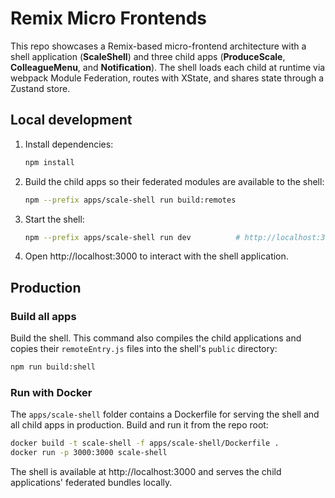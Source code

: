 # Remix Micro Frontends

This repo showcases a Remix-based micro-frontend architecture with a shell application (**ScaleShell**) and three child apps (**ProduceScale**, **ColleagueMenu**, and **Notification**).  The shell loads each child at runtime via webpack Module Federation, routes with XState, and shares state through a Zustand store.

## Local development

1. Install dependencies:
   ```bash
   npm install
   ```
2. Build the child apps so their federated modules are available to the shell:
   ```bash
   npm --prefix apps/scale-shell run build:remotes
   ```
3. Start the shell:
   ```bash
   npm --prefix apps/scale-shell run dev          # http://localhost:3000
   ```
4. Open http://localhost:3000 to interact with the shell application.

## Production

### Build all apps

Build the shell. This command also compiles the child applications and copies their `remoteEntry.js` files into the shell's `public` directory:
```bash
npm run build:shell
```

### Run with Docker

The `apps/scale-shell` folder contains a Dockerfile for serving the shell and all child apps in production.  Build and run it from the repo root:
```bash
docker build -t scale-shell -f apps/scale-shell/Dockerfile .
docker run -p 3000:3000 scale-shell
```

The shell is available at http://localhost:3000 and serves the child applications' federated bundles locally.
